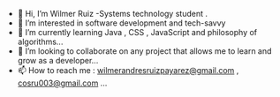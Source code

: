 - 👋 Hi, I’m Wilmer Ruiz  -Systems technology student .
- 👀 I’m interested in  software development and tech-savvy
- 🌱 I’m currently learning  Java , CSS , JavaScript  and philosophy of algorithms...
- 💞️ I’m looking to collaborate on any project that allows me to learn and grow as a developer...
- 📫 How to reach me : wilmerandresruizpayarez@gmail.com , cosru003@gmail.com ...

<!---
wianrupa/wianrupa is a ✨ special ✨ repository because its `README.md` (this file) appears on your GitHub profile.
You can click the Preview link to take a look at your changes.
--->
